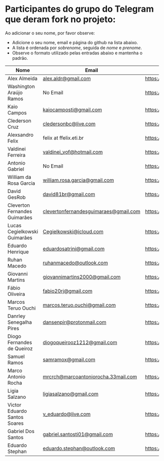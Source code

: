 ﻿# Participantes do grupo do Telegram que deram fork no projeto:

Ao adicionar o seu nome, por favor observe:

* Adicione o seu nome, email e página do github na lista abaixo.
* A lista é ordenada por *sobrenome*, seguida de *nome* e *prenome*.
* Observe o formato utilizado pelas entradas abaixo e mantenha o padrão.

| Nome                          | Email                                 | Github Page                         |
| ----------------------------- | ------------------------------------- | ----------------------------------- |
| Alex Almeida                  | alex.aldr@gmail.com                   | https://github.com/alexaldr         |
| Washington Araújo Ramos       | No Email                              | https://github.com/WashingtonARamos |
| Kaio Campos                   | kaiocamposti@gmail.com                | https://github.com/kaiocampos       |
| Clederson Cruz                | cledersonbc@live.com                  | https://github.com/Cledersonbc      |
| Alexsandro Felix              | felix at ffelix.eti.br                | https://github.com/asfelix          |
| Valdinei Ferreira             | valdinei_vof@hotmail.com              | https://github.com/valdinei11       |
| Antonio Gabriel               | No Email                              | https://github.com/presstart        |
| William da Rosa Garcia        | william.rosa.garcia@gmail.com         | https://github.com/phewill          |
| David GesRob                  | david81br@gmail.com                   | https://github.com/david81brs       |
| Cleverton Fernandes Guimarães | clevertonfernandesguimaraes@gmail.com | https://github.com/cfguimaraes      |
| Lucas Cegielkowski Guimarães  | Cegielkowski@icloud.com               | https://github.com/Cegielkowski     |
| Eduardo Henrique              | eduardosatrini@gmail.com              | https://github.com/satrini          |
| Ruhan Macedo                  | ruhanmacedo@outlook.com               | https://github.com/ruhanmacedo      |
| Giovanni Martins              | giovannimartins2000@gmail.com         | https://github.com/GiovanniSM20     |
| Fábio Oliveira                | fabio20rj@gmail.com                   | https://github.com/ffabiorj         |
| Marcos Teruo Ouchi            | marcos.teruo.ouchi@gmail.com          | https://github.com/nixware          |
| Danrley Senegalha Pires       | dansenpir@protonmail.com              | https://github.com/dansenpir        |
| Diogo Fernandes de Queiroz    | diogoqueirooz1212@gmail.com           | https://github.com/Diogo-Queiroz    |
| Samuel Ramos                  | samramox@gmail.com                    | https://github.com/samuelramox      |
| Marco Antonio Rocha           | mrcrch@marcoantoniorocha.33mail.com   | https://github.com/mrcrch           |
| Ligia Salzano                 | ligiasalzano@gmail.com                | https://github.com/ligiasalzano     |
| Victor Eduardo Santos Soares  | v_eduardo@live.com                    | https://github.com/veduardo93       |
| Gabriel Dos Santos            | gabriel.santosti01@gmail.com          | https://github.com/GabrielDS        |
| Eduardo Stephan               | eduardo.stephan@outlook.com           | https://github.com/edustephan       |
